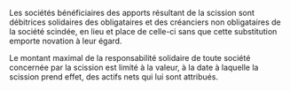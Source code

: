 Les sociétés bénéficiaires des apports résultant de la scission sont débitrices solidaires des obligataires et des créanciers non obligataires de la société scindée, en lieu et place de celle-ci sans que cette substitution emporte novation à leur égard.  

  

Le montant maximal de la responsabilité solidaire de toute société concernée par la scission est limité à la valeur, à la date à laquelle la scission prend effet, des actifs nets qui lui sont attribués.

